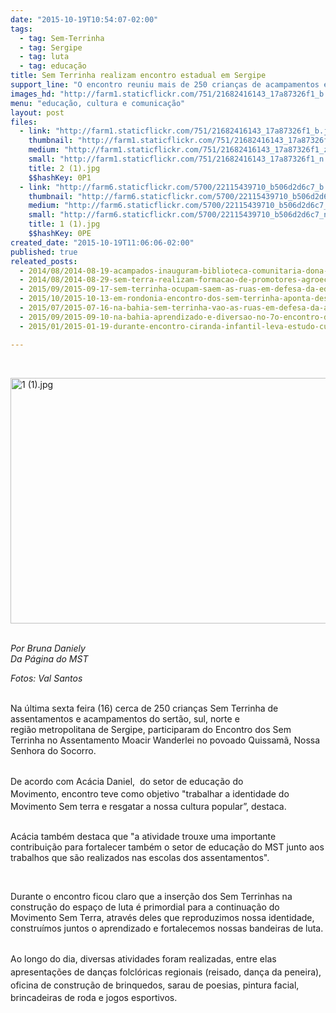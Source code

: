 ```yaml
---
date: "2015-10-19T10:54:07-02:00"
tags:
  - tag: Sem-Terrinha
  - tag: Sergipe
  - tag: luta
  - tag: educação
title: Sem Terrinha realizam encontro estadual em Sergipe
support_line: "O encontro reuniu mais de 250 crianças de acampamentos e assentamentos de todo estado. "
images_hd: "http://farm1.staticflickr.com/751/21682416143_17a87326f1_b.jpg"
menu: "educação, cultura e comunicação"
layout: post
files:
  - link: "http://farm1.staticflickr.com/751/21682416143_17a87326f1_b.jpg"
    thumbnail: "http://farm1.staticflickr.com/751/21682416143_17a87326f1_t.jpg"
    medium: "http://farm1.staticflickr.com/751/21682416143_17a87326f1_z.jpg"
    small: "http://farm1.staticflickr.com/751/21682416143_17a87326f1_n.jpg"
    title: 2 (1).jpg
    $$hashKey: 0P1
  - link: "http://farm6.staticflickr.com/5700/22115439710_b506d2d6c7_b.jpg"
    thumbnail: "http://farm6.staticflickr.com/5700/22115439710_b506d2d6c7_t.jpg"
    medium: "http://farm6.staticflickr.com/5700/22115439710_b506d2d6c7_z.jpg"
    small: "http://farm6.staticflickr.com/5700/22115439710_b506d2d6c7_n.jpg"
    title: 1 (1).jpg
    $$hashKey: 0PE
created_date: "2015-10-19T11:06:06-02:00"
published: true
releated_posts:
  - 2014/08/2014-08-19-acampados-inauguram-biblioteca-comunitaria-dona-maurina.md
  - 2014/08/2014-08-29-sem-terra-realizam-formacao-de-promotores-agroecologicos.md
  - 2015/09/2015-09-17-sem-terrinha-ocupam-saem-as-ruas-em-defesa-da-educacao-do-campo.md
  - 2015/10/2015-10-13-em-rondonia-encontro-dos-sem-terrinha-aponta-desafios-de-construir-novos-sujeitos-do-campo.md
  - 2015/07/2015-07-16-na-bahia-sem-terrinha-vao-as-ruas-em-defesa-da-agua.md
  - 2015/09/2015-09-10-na-bahia-aprendizado-e-diversao-no-7o-encontro-dos-sem-terrinha.md
  - 2015/01/2015-01-19-durante-encontro-ciranda-infantil-leva-estudo-cultura-e-diversao-aos-sem-terrinha.md

---
```

<p>&nbsp;</p>

<p><img alt="1 (1).jpg" height="393" src="http://farm6.staticflickr.com/5700/22115439710_b506d2d6c7_b.jpg" width="700" /></p>

<p><br />
<em>Por Bruna Daniely&nbsp;<br />
Da P&aacute;gina do MST</em></p>

<div><em>Fotos: Val Santos&nbsp;</em></div>

<p><br />
Na &uacute;ltima sexta feira (16)&nbsp;cerca de 250 crian&ccedil;as Sem Terrinha&nbsp;de assentamentos e acampamentos do sert&atilde;o, sul, norte e regi&atilde;o&nbsp;metropolitana de Sergipe,&nbsp;participaram do Encontro dos Sem Terrinha no Assentamento Moacir Wanderlei no povoado Quissam&atilde;, Nossa Senhora do Socorro.</p>

<p><br />
De acordo com&nbsp;Ac&aacute;cia Daniel, <span style="line-height: 20.8px;">&nbsp;do setor de educa&ccedil;&atilde;o do Movimento,</span>&nbsp;encontro teve&nbsp;como objetivo &quot;trabalhar a identidade do Movimento Sem terra e resgatar a nossa cultura popular&rdquo;, destaca.&nbsp;</p>

<p><br />
Ac&aacute;cia tamb&eacute;m destaca que&nbsp;&quot;a atividade trouxe&nbsp;uma importante contribui&ccedil;&atilde;o para fortalecer tamb&eacute;m o setor de educa&ccedil;&atilde;o do MST junto aos trabalhos que s&atilde;o realizados nas escolas dos assentamentos&quot;.</p>

<p>&nbsp;</p>

<p>Durante o encontro ficou claro que a&nbsp;inser&ccedil;&atilde;o dos Sem Terrinhas na constru&ccedil;&atilde;o do espa&ccedil;o de luta &eacute; primordial para a continua&ccedil;&atilde;o do Movimento Sem Terra, atrav&eacute;s deles que reproduzimos nossa identidade, constru&iacute;mos juntos o aprendizado e fortalecemos nossas bandeiras de luta.</p>

<p><br />
<span style="line-height: 20.8px;">Ao longo do dia, diversas atividades foram realizadas, entre elas apresenta&ccedil;&otilde;es de dan&ccedil;as folcl&oacute;ricas regionais (reisado, dan&ccedil;a da peneira), oficina de constru&ccedil;&atilde;o de brinquedos, sarau de poesias, pintura facial, brincadeiras de roda e jogos esportivos.</span></p>

